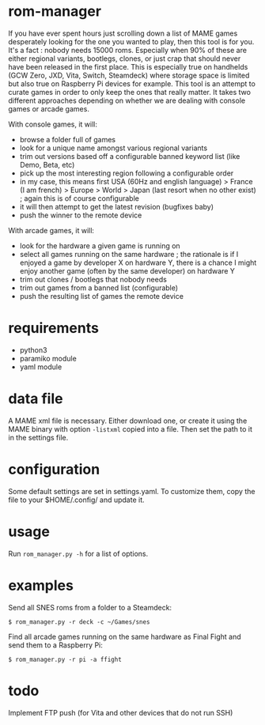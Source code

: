 # rom-manager
If you have ever spent hours just scrolling down a list of MAME games desperately looking for the one you wanted to play, then this tool is for you.
It's a fact : nobody needs 15000 roms. Especially when 90% of these are either regional variants, bootlegs, clones, or just crap that should never have been released in the first place.
This is especially true on handhelds (GCW Zero, JXD, Vita, Switch, Steamdeck) where storage space is limited but also true on Raspberry Pi devices for example.
This tool is an attempt to curate games in order to only keep the ones that really matter.
It takes two different approaches depending on whether we are dealing with console games or arcade games.

With console games, it will:
 - browse a folder full of games
 - look for a unique name amongst various regional variants
 - trim out versions based off a configurable banned keyword list (like Demo, Beta, etc)
 - pick up the most interesting region following a configurable order
 - in my case, this means first USA (60Hz and english language) > France (I am french) > Europe > World > Japan (last resort when no other exist) ; again this is of course configurable
 - it will then attempt to get the latest revision (bugfixes baby)
 - push the winner to the remote device

With arcade games, it will:
 - look for the hardware a given game is running on
 - select all games running on the same hardware ; the rationale is if I enjoyed a game by developer X on hardware Y, there is a chance I might enjoy another game (often by the same developer) on hardware Y
 - trim out clones / bootlegs that nobody needs
 - trim out games from a banned list (configurable)
 - push the resulting list of games the remote device

# requirements
- python3
- paramiko module
- yaml module

# data file
A MAME xml file is necessary. Either download one, or create it using the MAME binary with option `-listxml` copied into a file. Then set the path to it in the settings file.

# configuration
Some default settings are set in settings.yaml. To customize them, copy the file to your $HOME/.config/ and update it.

# usage
Run `rom_manager.py -h` for a list of options.

# examples
Send all SNES roms from a folder to a Steamdeck:
```
$ rom_manager.py -r deck -c ~/Games/snes
```
Find all arcade games running on the same hardware as Final Fight and send them to a Raspberry Pi:
```
$ rom_manager.py -r pi -a ffight
```

# todo
Implement FTP push (for Vita and other devices that do not run SSH)
